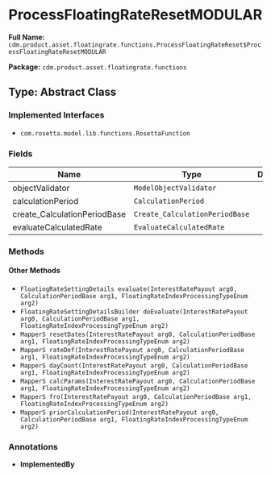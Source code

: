 # ProcessFloatingRateResetMODULAR

**Full Name:** `cdm.product.asset.floatingrate.functions.ProcessFloatingRateReset$ProcessFloatingRateResetMODULAR`

**Package:** `cdm.product.asset.floatingrate.functions`

## Type: Abstract Class

### Implemented Interfaces

- `com.rosetta.model.lib.functions.RosettaFunction`

### Fields

| Name | Type | Description |
|------|------|-------------|
| objectValidator | `ModelObjectValidator` |  |
| calculationPeriod | `CalculationPeriod` |  |
| create_CalculationPeriodBase | `Create_CalculationPeriodBase` |  |
| evaluateCalculatedRate | `EvaluateCalculatedRate` |  |

### Methods

#### Other Methods

- `FloatingRateSettingDetails evaluate(InterestRatePayout arg0, CalculationPeriodBase arg1, FloatingRateIndexProcessingTypeEnum arg2)`
- `FloatingRateSettingDetailsBuilder doEvaluate(InterestRatePayout arg0, CalculationPeriodBase arg1, FloatingRateIndexProcessingTypeEnum arg2)`
- `MapperS resetDates(InterestRatePayout arg0, CalculationPeriodBase arg1, FloatingRateIndexProcessingTypeEnum arg2)`
- `MapperS rateDef(InterestRatePayout arg0, CalculationPeriodBase arg1, FloatingRateIndexProcessingTypeEnum arg2)`
- `MapperS dayCount(InterestRatePayout arg0, CalculationPeriodBase arg1, FloatingRateIndexProcessingTypeEnum arg2)`
- `MapperS calcParams(InterestRatePayout arg0, CalculationPeriodBase arg1, FloatingRateIndexProcessingTypeEnum arg2)`
- `MapperS fro(InterestRatePayout arg0, CalculationPeriodBase arg1, FloatingRateIndexProcessingTypeEnum arg2)`
- `MapperS priorCalculationPeriod(InterestRatePayout arg0, CalculationPeriodBase arg1, FloatingRateIndexProcessingTypeEnum arg2)`

### Annotations

- **ImplementedBy**

